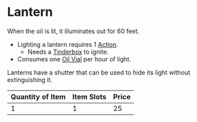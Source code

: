 # Lantern

When the oil is lit, it illuminates out for 60 feet.

- Lighting a lantern requires 1 [Action](../../../../Game%20Procedures/Action.md).
	- Needs a [Tinderbox](../10%20Coins/Tinderbox.md) to ignite.
- Consumes one [Oil Vial](../10%20Coins/Oil%20Vial.md) per hour of light.

Lanterns have a shutter that can be used to hide its light without extinguishing it.

| Quantity of Item | Item Slots | Price |
| ---------------- | ---------- | ----- |
| 1                | 1          | 25    |
